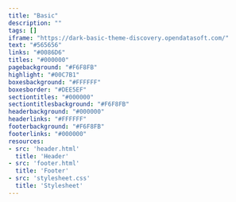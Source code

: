 ```yaml
---
title: "Basic"
description: ""
tags: []
iframe: "https://dark-basic-theme-discovery.opendatasoft.com/"
text: "#565656"
links: "#0086D6"
titles: "#000000"
pagebackground: "#F6F8FB"
highlight: "#00C7B1"
boxesbackground: "#FFFFFF"
boxesborder: "#DEE5EF"
sectiontitles: "#000000"
sectiontitlesbackground: "#F6F8FB"
headerbackground: "#000000"
headerlinks: "#FFFFFF"
footerbackground: "#F6F8FB"
footerlinks: "#000000"
resources:
- src: 'header.html'
  title: 'Header'
- src: 'footer.html'
  title: 'Footer'
- src: 'stylesheet.css'
  title: 'Stylesheet'
---
```

